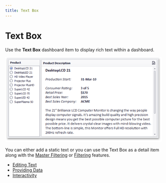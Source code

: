 ```yaml
---
title: Text Box
---
```

# Text Box
Use the **Text Box** dashboard item to display rich text within a dashboard.

![MainFeatures_TextEditor](../../../images/Img18215.png)

You can either add a static text or you can use the Text Box as a detail item along with the [Master Filtering](../../../../dashboard-for-desktop/articles/dashboard-designer/interactivity/master-filtering.md) or [Filtering](../../../../dashboard-for-desktop/articles/dashboard-designer/data-shaping/filtering.md) features.
* [Editing Text](../../../../dashboard-for-desktop/articles/dashboard-designer/designing-dashboard-items/text-box/editing-text.md)
* [Providing Data](../../../../dashboard-for-desktop/articles/dashboard-designer/designing-dashboard-items/text-box/providing-data.md)
* [Interactivity](../../../../dashboard-for-desktop/articles/dashboard-designer/designing-dashboard-items/text-box/interactivity.md)